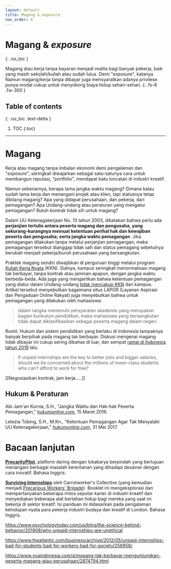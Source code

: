 ```yaml
---
layout: default
title: Magang & exposure
nav_order: 4
---
```


# Magang &amp; _exposure_
{: .no_toc }

Magang atau kerja tanpa bayaran menjadi realita bagi banyak pekerja, baik yang masih sekolah/kuliah atau sudah lulus. Demi "exposure", katanya. Namun magang/kerja tanpa dibayar juga mensyaratkan adanya privilese punya modal cukup untuk menyokong biaya hidup sehari-sehari.
{: .fs-6 .fw-300 }

## Table of contents
{: .no_toc .text-delta }

1. TOC
{:toc}

---

# Magang

Kerja atau magang tanpa imbalan ekonomi demi pengalaman dan "_exposure_", seringkali diwajarkan sebagai satu-satunya cara untuk membangun reputasi, "portfolio", mendapat batu loncatan di industri kreatif.

Namun sebenarnya, berapa lama jangka waktu magang? Gimana kalau sudah lama kerja dan menangani projek atau klien, tapi statusnya tetap dibilang magang? Apa yang didapat perusahaan, dan pekerja, dari pemagangan? Apa Undang-undang atau peraturan yang mengatur pemagangan? Butuh kontrak tidak sih untuk magang?

Dalam UU Ketenagakerjaan No. 13 tahun 2003, dikatakan bahwa perlu ada **perjanjian tertulis antara peserta magang dan pengusaha, yang sekurang-kurangnya memuat ketentuan perihal hak dan kewajiban peserta dan pengusaha; serta jangka waktu pemagangan**. Jika pemagangan dilakukan tanpa melalui perjanjian pemagangan, maka pemagangan tersebut dianggap tidak sah dan status pemagang sebetulnya berubah menjadi pekerja/buruh perusahaan yang bersangkutan.

Praktek magang sendiri diwajibkan di perguruan tinggi melalui program [Kuliah Kerja Nyata](https://id.wikipedia.org/wiki/Kuliah_Kerja_Nyata) (KKN). Sialnya, kampus seringkali menormalisasi magang tak berbayar, tanpa kontrak atau jaminan apapun, dengan jangka waktu berbeda-beda. Ada juga yang mengartikan bahwa ketentuan pemagangan yang diatur dalam Undang-undang [tidak mencakup KKN](https://www.hukumonline.com/klinik/detail/ulasan/lt4c6cb635d9527/ketentuan-pemagangan-agar-tak-menyalahi-uu-ketenagakerjaan) dari kampus. Artikel tersebut menyebutkan bagaimana situs LAPOR (Layanan Aspirasi dan Pengaduan Online Rakyat) juga menyebutkan bahwa untuk pemagangan yang dilakukan oleh mahasiswa:

> dalam rangka memenuhi persyaratan akademis yang merupakan bagian kurikulum pendidikan, maka mahasiswa yang bersangkutan tidak dapat diklasifikasikan sebagai peserta magang dalam negeri.

Rumit. Hukum dan sistem pendidikan yang berlaku di Indonesia tampaknya banyak berpihak pada magang tak berbayar. Diskusi mengenai magang tidak dibayar ini cukup sering dibahas di luar, dan sempat [ramai di Indonesia tahun 2019](https://mojok.co/apk/ulasan/pojokan/jadi-anak-magang-dan-nggak-dibayar/) lalu.

> If unpaid internships are the key to better jobs and bigger salaries, should we be concerned about the millions of lower-class students who can't afford to work for free?

[[Negosiasikan kontrak, jam kerja.....]]

## Hukum & Peraturan

Abi Jam'an Kurnia, S.H., "Jangka Waktu dan Hak-hak Peserta Pemagangan," [_hukumonline.com_](https://www.hukumonline.com/klinik/detail/ulasan/lt50c9bc71e2237/magang/#_ftn6), 15 Maret 2019.

Letezia Tobing, S.H., M.Kn., "Ketentuan Pemagangan Agar Tak Menyalahi UU Ketenagakerjaan," [_hukumonline.com_](https://www.hukumonline.com/klinik/detail/ulasan/lt4c6cb635d9527/ketentuan-pemagangan-agar-tak-menyalahi-uu-ketenagakerjaan), 31 Mei 2017.

# Bacaan lanjutan

**[PrecarityPilot](https://precaritypilot.net/)**, platform daring dengan lokakarya berpindah yang bertujuan menangani berbagai masalah kerentanan yang dihadapi desainer dengan cara inovatif. Bahasa Inggris.

**[Surviving Internships](https://carrotworkers.wordpress.com/counter-internship-guide/)** oleh Carrotworker's Collective (yang kemudian menjadi [Precarious Workers' Brigade](https://precariousworkersbrigade.tumblr.com)). Booklet ini mengeksplorasi dan mempertanyakan beberapa mitos seputar karier di industri kreatif dan menyediakan beberapa alat bertahan hidup bagi mereka yang saat ini bekerja di sektor kreatif. Isi panduan ini didasarkan pada pengalaman kehidupan nyata para pekerja industri budaya dan kreatif di London. Bahasa Inggris.

https://www.psychologytoday.com/us/blog/the-science-behind-behavior/201908/why-unpaid-internships-are-unethical

https://www.theatlantic.com/business/archive/2012/05/unpaid-internships-bad-for-students-bad-for-workers-bad-for-society/256958/

https://www.voaindonesia.com/a/magang-tak-berbayar-menguntungkan-peserta-magang-atau-perusahaan/2874794.html
